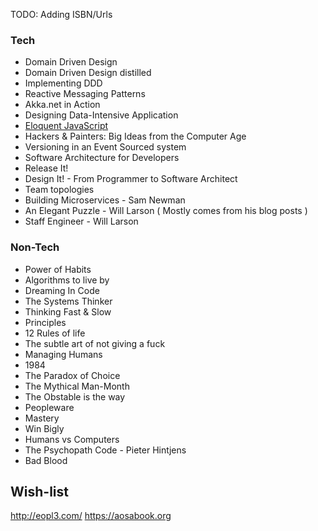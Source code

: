 TODO: Adding ISBN/Urls

### Tech

- Domain Driven Design
- Domain Driven Design distilled
- Implementing DDD
- Reactive Messaging Patterns
- Akka.net in Action
- Designing Data-Intensive Application
- [Eloquent JavaScript](https://eloquentjavascript.net/Eloquent_JavaScript.pdf)
- Hackers & Painters: Big Ideas from the Computer Age
- Versioning in an Event Sourced system
- Software Architecture for Developers
- Release It!
- Design It! - From Programmer to Software Architect
- Team topologies
- Building Microservices - Sam Newman
- An Elegant Puzzle - Will Larson ( Mostly comes from his blog posts )
- Staff Engineer - Will Larson


### Non-Tech

- Power of Habits
- Algorithms to live by
- Dreaming In Code
- The Systems Thinker
- Thinking Fast & Slow
- Principles
- 12 Rules of life
- The subtle art of not giving a fuck
- Managing Humans
- 1984
- The Paradox of Choice
- The Mythical Man-Month
- The Obstable is the way
- Peopleware
- Mastery
- Win Bigly
- Humans vs Computers
- The Psychopath Code - Pieter Hintjens
- Bad Blood



## Wish-list
http://eopl3.com/
https://aosabook.org